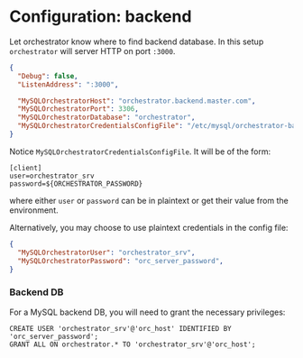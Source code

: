 # Configuration: backend

Let orchestrator know where to find backend database. In this setup `orchestrator` will server HTTP on port `:3000`.

```json
{
  "Debug": false,
  "ListenAddress": ":3000",

  "MySQLOrchestratorHost": "orchestrator.backend.master.com",
  "MySQLOrchestratorPort": 3306,
  "MySQLOrchestratorDatabase": "orchestrator",
  "MySQLOrchestratorCredentialsConfigFile": "/etc/mysql/orchestrator-backend.cnf",
}
```

Notice `MySQLOrchestratorCredentialsConfigFile`. It will be of the form:
```
[client]
user=orchestrator_srv
password=${ORCHESTRATOR_PASSWORD}
```

where either `user` or `password` can be in plaintext or get their value from the environment.


Alternatively, you may choose to use plaintext credentials in the config file:

```json
{
  "MySQLOrchestratorUser": "orchestrator_srv",
  "MySQLOrchestratorPassword": "orc_server_password",
}
```

### Backend DB

For a MySQL backend DB, you will need to grant the necessary privileges:

```
CREATE USER 'orchestrator_srv'@'orc_host' IDENTIFIED BY 'orc_server_password';
GRANT ALL ON orchestrator.* TO 'orchestrator_srv'@'orc_host';
```
